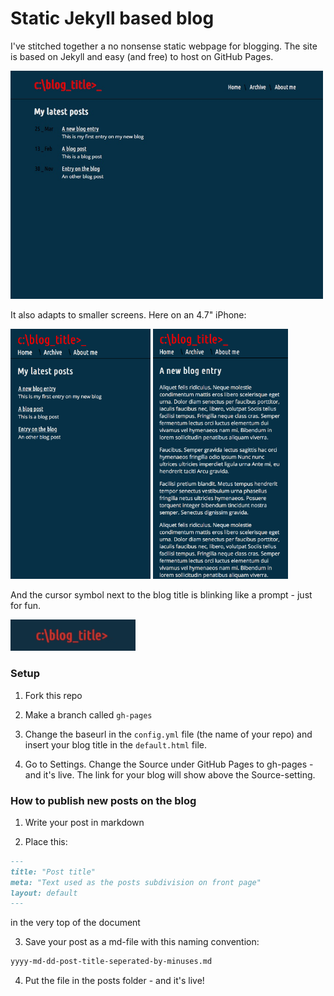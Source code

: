 # Static Jekyll based blog

I've stitched together a no nonsense static webpage for blogging. The site is based on Jekyll and easy (and free) to host on GitHub Pages.

<img src="screenshot.png" width="500">

It also adapts to smaller screens. Here on an 4.7" iPhone:

<img src="ios_screenshot.png" height="400">  <img src="ios_screen_post.png" height="400">

And the cursor symbol next to the blog title is blinking like a prompt - just for fun.

<img src="promp_blink.gif" width="200">

### Setup

1. Fork this repo

2. Make a branch called ```gh-pages```

3. Change the baseurl in the ```config.yml``` file (the name of your repo) and insert your blog title in the ```default.html``` file.

4. Go to Settings. Change the Source under GitHub Pages to gh-pages - and it's live. The link for your blog will show above the Source-setting.

### How to publish new posts on the blog

1. Write your post in markdown

2. Place this:
```md
---
title: "Post title"
meta: "Text used as the posts subdivision on front page"
layout: default
---
```

in the very top of the document

3. Save your post as a md-file with this naming convention:
```md
yyyy-md-dd-post-title-seperated-by-minuses.md
```

4. Put the file in the posts folder - and it's live!

